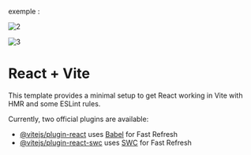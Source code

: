 exemple :

![2](https://github.com/fk-crafter/100days-of-code/assets/127132293/30a289eb-aad3-4191-a367-9ff3d59e1bf0)

![3](https://github.com/fk-crafter/100days-of-code/assets/127132293/226cbd92-038c-49e4-b4fa-3b45e6a51dce)

# React + Vite

This template provides a minimal setup to get React working in Vite with HMR and some ESLint rules.

Currently, two official plugins are available:

- [@vitejs/plugin-react](https://github.com/vitejs/vite-plugin-react/blob/main/packages/plugin-react/README.md) uses [Babel](https://babeljs.io/) for Fast Refresh
- [@vitejs/plugin-react-swc](https://github.com/vitejs/vite-plugin-react-swc) uses [SWC](https://swc.rs/) for Fast Refresh

